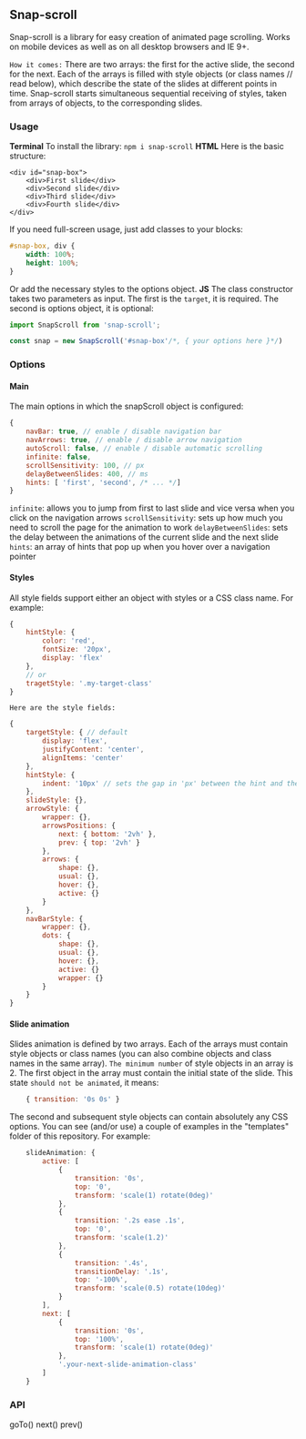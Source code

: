 Snap-scroll
----------------
Snap-scroll is a library for easy creation of animated page scrolling. Works on mobile devices as well as on all desktop browsers and IE 9+.

`How it comes:`
There are two arrays: the first for the active slide, the second for the next.
Each of the arrays is filled with style objects (or class names // read below), which describe the state of the slides at different points in time.
Snap-scroll starts simultaneous sequential receiving of styles, taken from arrays of objects, to the corresponding slides.

### Usage
**Terminal**
To install the library:
`npm i snap-scroll`
**HTML**
Here is the basic structure:
```terminal
<div id="snap-box">
	<div>First slide</div>
	<div>Second slide</div>
	<div>Third slide</div>
	<div>Fourth slide</div>
</div>
```
If you need full-screen usage, just add classes to your blocks:
```css
#snap-box, div {
	width: 100%;
	height: 100%;
}
```
Or add the necessary styles to the options object.
**JS**
The class constructor takes two parameters as input. The first is the `target`, it is required. The second is options object, it is optional:
```js
import SnapScroll from 'snap-scroll';

const snap = new SnapScroll('#snap-box'/*, { your options here }*/)
```
### Options
#### Main
The main options in which the snapScroll object is configured:
```js
{
	navBar: true, // enable / disable navigation bar
	navArrows: true, // enable / disable arrow navigation
	autoScroll: false, // enable / disable automatic scrolling
	infinite: false,
	scrollSensitivity: 100, // px
	delayBetweenSlides: 400, // ms
	hints: [ 'first', 'second', /* ... */]
}
```
`infinite`: allows you to jump from first to last slide and vice versa when you click on the navigation arrows
`scrollSensitivity`: sets up how much you need to scroll the page for the animation to work
`delayBetweenSlides`: sets the delay between the animations of the current slide and the next slide
`hints`: an array of hints that pop up when you hover over a navigation pointer
#### Styles
All style fields support either an object with styles or a CSS class name.
For example:
```js
{
	hintStyle: {
		color: 'red',
		fontSize: '20px',
		display: 'flex'
	},
	// or
	tragetStyle: '.my-target-class'
}
```
`Here are the style fields:`
```js
{
	targetStyle: { // default
		display: 'flex',
		justifyContent: 'center',
		alignItems: 'center'
	},
	hintStyle: {
		indent: '10px' // sets the gap in 'px' between the hint and the navigation link 
	}, 
	slideStyle: {},
	arrowStyle: {
		wrapper: {},
		arrowsPositions: {
			next: { bottom: '2vh' },
			prev: { top: '2vh' }
		},
		arrows: {
			shape: {},
			usual: {},
			hover: {},
			active: {}
		}
	},
	navBarStyle: {
		wrapper: {},
		dots: {
			shape: {},
			usual: {},
			hover: {},
			active: {}
			wrapper: {}
		}
	}
}
```
#### Slide animation
Slides animation is defined by two arrays. Each of the arrays must contain style objects or class names (you can also combine objects and class names in the same array). `The minimum number` of style objects in an array is 2.
The first object in the array must contain the initial state of the slide. This state `should not be animated`, it means:
```js
	{ transition: '0s 0s' }
```
The second and subsequent style objects can contain absolutely any CSS options. You can see (and/or use) a couple of examples in the "templates" folder of this repository.
For example:
```js
	slideAnimation: {
		active: [
			{
				transition: '0s',
				top: '0',
				transform: 'scale(1) rotate(0deg)'
			},
			{
				transition: '.2s ease .1s',
				top: '0',
				transform: 'scale(1.2)'
			},
			{
				transition: '.4s',
				transitionDelay: '.1s',
				top: '-100%',
				transform: 'scale(0.5) rotate(10deg)'
			}
		],
		next: [
			{
				transition: '0s',
				top: '100%',
				transform: 'scale(1) rotate(0deg)'
			},
			'.your-next-slide-animation-class'
		]
	}
```
### API
goTo()
next()
prev()
